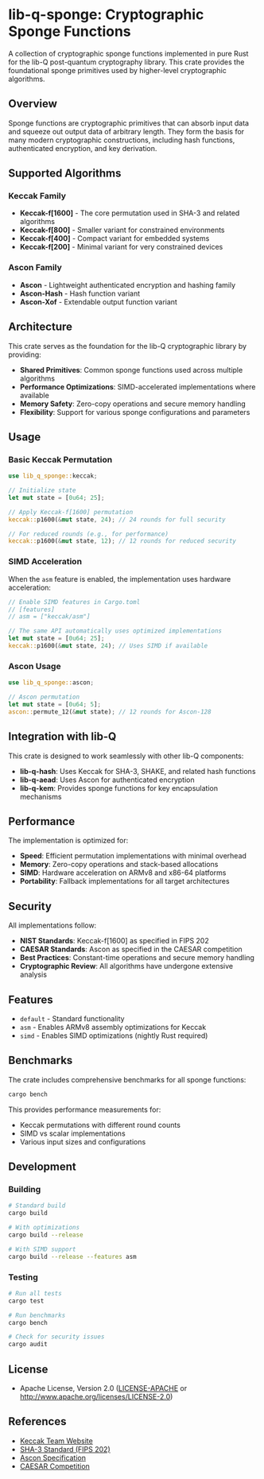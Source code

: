 # lib-q-sponge: Cryptographic Sponge Functions

A collection of cryptographic sponge functions implemented in pure Rust for the lib-Q post-quantum cryptography library. This crate provides the foundational sponge primitives used by higher-level cryptographic algorithms.

## Overview

Sponge functions are cryptographic primitives that can absorb input data and squeeze out output data of arbitrary length. They form the basis for many modern cryptographic constructions, including hash functions, authenticated encryption, and key derivation.

## Supported Algorithms

### Keccak Family
- **Keccak-f[1600]** - The core permutation used in SHA-3 and related algorithms
- **Keccak-f[800]** - Smaller variant for constrained environments
- **Keccak-f[400]** - Compact variant for embedded systems
- **Keccak-f[200]** - Minimal variant for very constrained devices

### Ascon Family
- **Ascon** - Lightweight authenticated encryption and hashing family
- **Ascon-Hash** - Hash function variant
- **Ascon-Xof** - Extendable output function variant

## Architecture

This crate serves as the foundation for the lib-Q cryptographic library by providing:

- **Shared Primitives**: Common sponge functions used across multiple algorithms
- **Performance Optimizations**: SIMD-accelerated implementations where available
- **Memory Safety**: Zero-copy operations and secure memory handling
- **Flexibility**: Support for various sponge configurations and parameters

## Usage

### Basic Keccak Permutation

```rust
use lib_q_sponge::keccak;

// Initialize state
let mut state = [0u64; 25];

// Apply Keccak-f[1600] permutation
keccak::p1600(&mut state, 24); // 24 rounds for full security

// For reduced rounds (e.g., for performance)
keccak::p1600(&mut state, 12); // 12 rounds for reduced security
```

### SIMD Acceleration

When the `asm` feature is enabled, the implementation uses hardware acceleration:

```rust
// Enable SIMD features in Cargo.toml
// [features]
// asm = ["keccak/asm"]

// The same API automatically uses optimized implementations
let mut state = [0u64; 25];
keccak::p1600(&mut state, 24); // Uses SIMD if available
```

### Ascon Usage

```rust
use lib_q_sponge::ascon;

// Ascon permutation
let mut state = [0u64; 5];
ascon::permute_12(&mut state); // 12 rounds for Ascon-128
```

## Integration with lib-Q

This crate is designed to work seamlessly with other lib-Q components:

- **lib-q-hash**: Uses Keccak for SHA-3, SHAKE, and related hash functions
- **lib-q-aead**: Uses Ascon for authenticated encryption
- **lib-q-kem**: Provides sponge functions for key encapsulation mechanisms

## Performance

The implementation is optimized for:

- **Speed**: Efficient permutation implementations with minimal overhead
- **Memory**: Zero-copy operations and stack-based allocations
- **SIMD**: Hardware acceleration on ARMv8 and x86-64 platforms
- **Portability**: Fallback implementations for all target architectures

## Security

All implementations follow:

- **NIST Standards**: Keccak-f[1600] as specified in FIPS 202
- **CAESAR Standards**: Ascon as specified in the CAESAR competition
- **Best Practices**: Constant-time operations and secure memory handling
- **Cryptographic Review**: All algorithms have undergone extensive analysis

## Features

- `default` - Standard functionality
- `asm` - Enables ARMv8 assembly optimizations for Keccak
- `simd` - Enables SIMD optimizations (nightly Rust required)

## Benchmarks

The crate includes comprehensive benchmarks for all sponge functions:

```bash
cargo bench
```

This provides performance measurements for:
- Keccak permutations with different round counts
- SIMD vs scalar implementations
- Various input sizes and configurations

## Development

### Building

```bash
# Standard build
cargo build

# With optimizations
cargo build --release

# With SIMD support
cargo build --release --features asm
```

### Testing

```bash
# Run all tests
cargo test

# Run benchmarks
cargo bench

# Check for security issues
cargo audit
```

## License

* Apache License, Version 2.0 ([LICENSE-APACHE](LICENSE-APACHE) or http://www.apache.org/licenses/LICENSE-2.0)

## References

- [Keccak Team Website](https://keccak.team/)
- [SHA-3 Standard (FIPS 202)](https://nvlpubs.nist.gov/nistpubs/FIPS/NIST.FIPS.202.pdf)
- [Ascon Specification](https://ascon.iaik.tugraz.at/)
- [CAESAR Competition](https://competitions.cr.yp.to/caesar.html)
